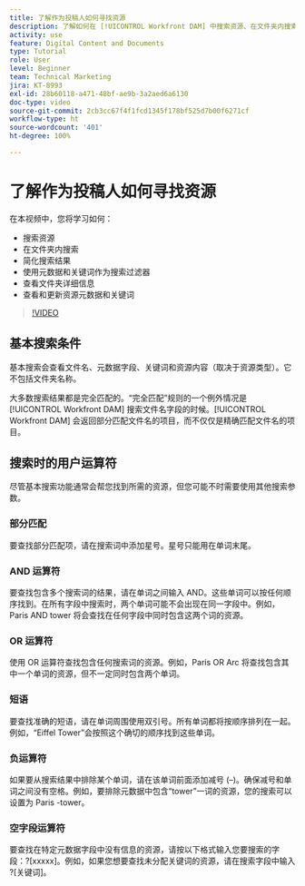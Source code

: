 ```yaml
---
title: 了解作为投稿人如何寻找资源
description: 了解如何在 [!UICONTROL Workfront DAM] 中搜索资源、在文件夹内搜索、简化搜索结果、使用元数据和关键词作为搜索过滤器。
activity: use
feature: Digital Content and Documents
type: Tutorial
role: User
level: Beginner
team: Technical Marketing
jira: KT-8993
exl-id: 28b60118-a471-48bf-ae9b-3a2aed6a6130
doc-type: video
source-git-commit: 2cb3cc67f4f1fcd1345f178bf525d7b00f6271cf
workflow-type: ht
source-wordcount: '401'
ht-degree: 100%

---
```


# 了解作为投稿人如何寻找资源

在本视频中，您将学习如何：

* 搜索资源
* 在文件夹内搜索
* 简化搜索结果
* 使用元数据和关键词作为搜索过滤器
* 查看文件夹详细信息
* 查看和更新资源元数据和关键词

>[!VIDEO](https://video.tv.adobe.com/v/335253/?quality=12&learn=on)

## 基本搜索条件

基本搜索会查看文件名、元数据字段、关键词和资源内容（取决于资源类型）。它不包括文件夹名称。

大多数搜索结果都是完全匹配的。“完全匹配”规则的一个例外情况是 [!UICONTROL Workfront DAM] 搜索文件名字段的时候。[!UICONTROL Workfront DAM] 会返回部分匹配文件名的项目，而不仅仅是精确匹配文件名的项目。

## 搜索时的用户运算符

尽管基本搜索功能通常会帮您找到所需的资源，但您可能不时需要使用其他搜索参数。

### 部分匹配

要查找部分匹配项，请在搜索词中添加星号。星号只能用在单词末尾。

### AND 运算符

要查找包含多个搜索词的结果，请在单词之间输入 AND。这些单词可以按任何顺序找到。在所有字段中搜索时，两个单词可能不会出现在同一字段中。例如，Paris AND tower 将会查找在任何字段中同时包含这两个词的资源。

### OR 运算符 

使用 OR 运算符查找包含任何搜索词的资源。例如，Paris OR Arc 将查找包含其中一个单词的资源，但不一定同时包含两个单词。

### 短语

要查找准确的短语，请在单词周围使用双引号。所有单词都将按顺序排列在一起。例如，“Eiffel Tower”会按照这个确切的顺序找到这些单词。

### 负运算符

如果要从搜索结果中排除某个单词，请在该单词前面添加减号 (–)。确保减号和单词之间没有空格。例如，要排除元数据中包含“tower”一词的资源，您的搜索可以设置为 Paris -tower。

### 空字段运算符

要查找在特定元数据字段中没有信息的资源，请按以下格式输入您要搜索的字段：?[xxxxx]。例如，如果您想要查找未分配关键词的资源，请在搜索字段中输入 ?[关键词]。
